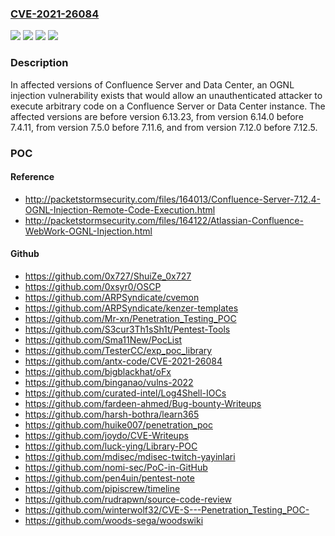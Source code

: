 ### [CVE-2021-26084](https://cve.mitre.org/cgi-bin/cvename.cgi?name=CVE-2021-26084)
![](https://img.shields.io/static/v1?label=Product&message=Confluence%20Data%20Center&color=blue)
![](https://img.shields.io/static/v1?label=Product&message=Confluence%20Server&color=blue)
![](https://img.shields.io/static/v1?label=Version&message=%3C%206.13.22%20&color=brighgreen)
![](https://img.shields.io/static/v1?label=Vulnerability&message=Remote%20Code%20Execution&color=brighgreen)

### Description

In affected versions of Confluence Server and Data Center, an OGNL injection vulnerability exists that would allow an unauthenticated attacker to execute arbitrary code on a Confluence Server or Data Center instance. The affected versions are before version 6.13.23, from version 6.14.0 before 7.4.11, from version 7.5.0 before 7.11.6, and from version 7.12.0 before 7.12.5.

### POC

#### Reference
- http://packetstormsecurity.com/files/164013/Confluence-Server-7.12.4-OGNL-Injection-Remote-Code-Execution.html
- http://packetstormsecurity.com/files/164122/Atlassian-Confluence-WebWork-OGNL-Injection.html

#### Github
- https://github.com/0x727/ShuiZe_0x727
- https://github.com/0xsyr0/OSCP
- https://github.com/ARPSyndicate/cvemon
- https://github.com/ARPSyndicate/kenzer-templates
- https://github.com/Mr-xn/Penetration_Testing_POC
- https://github.com/S3cur3Th1sSh1t/Pentest-Tools
- https://github.com/Sma11New/PocList
- https://github.com/TesterCC/exp_poc_library
- https://github.com/antx-code/CVE-2021-26084
- https://github.com/bigblackhat/oFx
- https://github.com/binganao/vulns-2022
- https://github.com/curated-intel/Log4Shell-IOCs
- https://github.com/fardeen-ahmed/Bug-bounty-Writeups
- https://github.com/harsh-bothra/learn365
- https://github.com/huike007/penetration_poc
- https://github.com/joydo/CVE-Writeups
- https://github.com/luck-ying/Library-POC
- https://github.com/mdisec/mdisec-twitch-yayinlari
- https://github.com/nomi-sec/PoC-in-GitHub
- https://github.com/pen4uin/pentest-note
- https://github.com/pipiscrew/timeline
- https://github.com/rudrapwn/source-code-review
- https://github.com/winterwolf32/CVE-S---Penetration_Testing_POC-
- https://github.com/woods-sega/woodswiki

